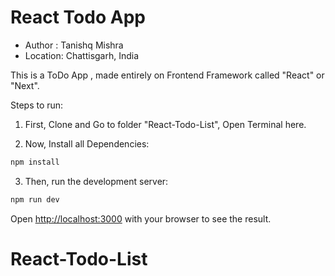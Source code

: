 # React Todo App

-   Author : Tanishq Mishra
-   Location: Chattisgarh, India

This is a ToDo App , made entirely on Frontend Framework called "React" or "Next".

Steps to run:

1. First, Clone and Go to folder "React-Todo-List", Open Terminal here.

2. Now, Install all Dependencies:

```bash
npm install
```

3. Then, run the development server:

```bash
npm run dev
```

Open [http://localhost:3000](http://localhost:3000) with your browser to see the result.
# React-Todo-List
